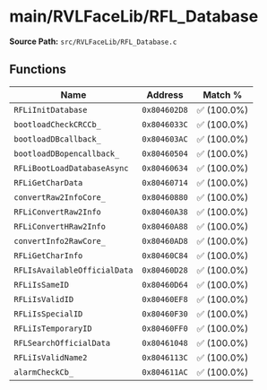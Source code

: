 # main/RVLFaceLib/RFL_Database

**Source Path:** `src/RVLFaceLib/RFL_Database.c`

## Functions

| Name | Address | Match % |
|------|---------|---------|
| `RFLiInitDatabase` | `0x804602D8` | :white_check_mark: (100.0%) |
| `bootloadCheckCRCCb_` | `0x8046033C` | :white_check_mark: (100.0%) |
| `bootloadDBcallback_` | `0x804603AC` | :white_check_mark: (100.0%) |
| `bootloadDBopencallback_` | `0x80460504` | :white_check_mark: (100.0%) |
| `RFLiBootLoadDatabaseAsync` | `0x80460634` | :white_check_mark: (100.0%) |
| `RFLiGetCharData` | `0x80460714` | :white_check_mark: (100.0%) |
| `convertRaw2InfoCore_` | `0x80460880` | :white_check_mark: (100.0%) |
| `RFLiConvertRaw2Info` | `0x80460A38` | :white_check_mark: (100.0%) |
| `RFLiConvertHRaw2Info` | `0x80460A88` | :white_check_mark: (100.0%) |
| `convertInfo2RawCore_` | `0x80460AD8` | :white_check_mark: (100.0%) |
| `RFLiGetCharInfo` | `0x80460C84` | :white_check_mark: (100.0%) |
| `RFLIsAvailableOfficialData` | `0x80460D28` | :white_check_mark: (100.0%) |
| `RFLiIsSameID` | `0x80460D64` | :white_check_mark: (100.0%) |
| `RFLiIsValidID` | `0x80460EF8` | :white_check_mark: (100.0%) |
| `RFLiIsSpecialID` | `0x80460F30` | :white_check_mark: (100.0%) |
| `RFLiIsTemporaryID` | `0x80460FF0` | :white_check_mark: (100.0%) |
| `RFLSearchOfficialData` | `0x80461048` | :white_check_mark: (100.0%) |
| `RFLiIsValidName2` | `0x8046113C` | :white_check_mark: (100.0%) |
| `alarmCheckCb_` | `0x804611AC` | :white_check_mark: (100.0%) |